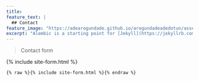 ```yaml
---
title:
feature_text: |
  ## Contact
feature_image: "https://adearogundade.github.io/arogundadeadedotun/assets/Images/Contact_Cover.jpg"
excerpt: "Alembic is a starting point for [Jekyll](https://jekyllrb.com/) projects. Rather than starting from scratch, this boilerplate is designed to get the ball rolling immediately. Install it, configure it, tweak it, push it."
---
```



> Contact form

{% include site-form.html %}

``` html
{% raw %}{% include site-form.html %}{% endraw %}
```
